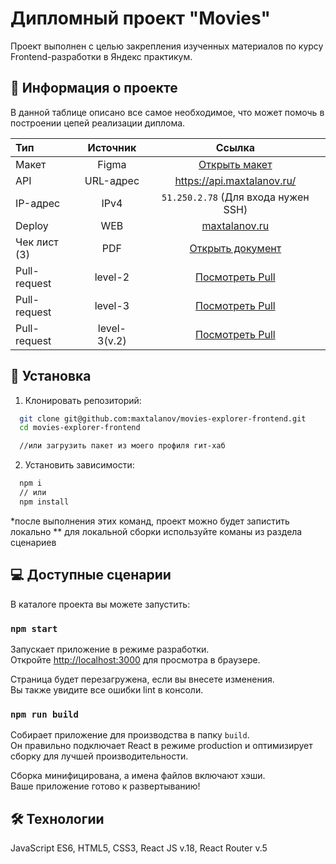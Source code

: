 # Дипломный проект "Movies"
Проект выполнен с целью закрепления изученных материалов по курсу Frontend-разработки в Яндекс  практикум.

## 🔎 Информация о проекте
В данной таблице описано все самое необходимое, что может помочь в построении цепей реализации диплома.

| Тип | Источник | Ссылка |
| :---- | :----: | :----: |
| Макет | Figma | [Открыть макет](https://www.figma.com/file/nhwmLa8SW05vL3yE8XHGj0/Diploma-(macet)?node-id=891%3A3857&t=ffSWREYQPUTJHNIY-1) |
| API | URL-адрес | https://api.maxtalanov.ru/ |
| IP-адрес | IPv4 | `51.250.2.78` (Для входа нужен SSH)|
| Deploy | WEB | [maxtalanov.ru](https://maxtalanov.ru/) |
| Чек лист (3) | PDF | [Открыть документ](https://code.s3.yandex.net/web-developer/static/new-program/web-diploma-criteria-2.0/checklist_react_diplom.pdf) |
| Pull-request | level-2 | [Посмотреть Pull](https://github.com/maxtalanov/movies-explorer-frontend/pull/1)|
| Pull-request | level-3 | [Посмотреть Pull](https://github.com/maxtalanov/movies-explorer-frontend/pull/2)|
| Pull-request | level-3(v.2) | [Посмотреть Pull](https://github.com/maxtalanov/movies-explorer-frontend/pull/10)|



## 📂 Установка

1. Клонировать репозиторий: 
```bash
  git clone git@github.com:maxtalanov/movies-explorer-frontend.git
  cd movies-explorer-frontend

  //или загрузить пакет из моего профиля гит-хаб
```
2. Установить зависимости: 

```bash
  npm i
  // или
  npm install
```

*после выполнения этих команд, проект можно будет запистить локально
** для локальной сборки используйте команы из раздела сценариев 


## 💻 Доступные сценарии
В каталоге проекта вы можете запустить:

### `npm start`

Запускает приложение в режиме разработки.\
Откройте [http://localhost:3000](http://localhost:3000) для просмотра в браузере.

Страница будет перезагружена, если вы внесете изменения.\
Вы также увидите все ошибки lint в консоли.

### `npm run build`

Собирает приложение для производства в папку `build`.\
Он правильно подключает React в режиме production и оптимизирует сборку для лучшей производительности.

Сборка минифицирована, а имена файлов включают хэши.\
Ваше приложение готово к развертыванию!

## 🛠 Технологии
JavaScript ES6, 
HTML5, 
CSS3,
React JS v.18,
React Router v.5
